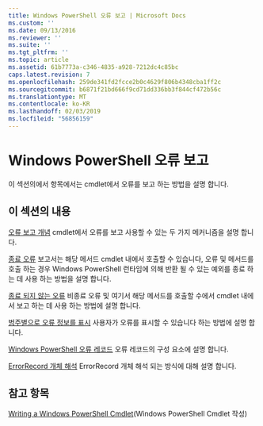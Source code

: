 ```yaml
---
title: Windows PowerShell 오류 보고 | Microsoft Docs
ms.custom: ''
ms.date: 09/13/2016
ms.reviewer: ''
ms.suite: ''
ms.tgt_pltfrm: ''
ms.topic: article
ms.assetid: 61b7773a-c346-4835-a928-7212dc4c85bc
caps.latest.revision: 7
ms.openlocfilehash: 259de341fd2fcce2b0c4629f806b4348cba1ff2c
ms.sourcegitcommit: b6871f21bd666f9cd71dd336bb3f844cf472b56c
ms.translationtype: MT
ms.contentlocale: ko-KR
ms.lasthandoff: 02/03/2019
ms.locfileid: "56856159"
---
```

# <a name="windows-powershell-error-reporting"></a>Windows PowerShell 오류 보고

이 섹션의에서 항목에서는 cmdlet에서 오류를 보고 하는 방법을 설명 합니다.

## <a name="in-this-section"></a>이 섹션의 내용

[오류 보고 개념](./error-reporting-concepts.md) cmdlet에서 오류를 보고 사용할 수 있는 두 가지 메커니즘을 설명 합니다.

[종료 오류](./terminating-errors.md) 보고서는 해당 메서드 cmdlet 내에서 호출할 수 있습니다, 오류 및 메서드를 호출 하는 경우 Windows PowerShell 런타임에 의해 반환 될 수 있는 예외를 종료 하는 데 사용 하는 방법을 설명 합니다.

[종료 되지 않는 오류](./non-terminating-errors.md) 비종료 오류 및 여기서 해당 메서드를 호출할 수에서 cmdlet 내에서 보고 하는 데 사용 하는 방법에 설명 합니다.

[범주별으로 오류 정보를 표시](./displaying-error-information.md) 사용자가 오류를 표시할 수 있습니다 하는 방법에 설명 합니다.

[Windows PowerShell 오류 레코드](./windows-powershell-error-records.md) 오류 레코드의 구성 요소에 설명 합니다.

[ErrorRecord 개체 해석](./interpreting-errorrecord-objects.md) ErrorRecord 개체 해석 되는 방식에 대해 설명 합니다.

## <a name="see-also"></a>참고 항목

[Writing a Windows PowerShell Cmdlet](./writing-a-windows-powershell-cmdlet.md)(Windows PowerShell Cmdlet 작성)
